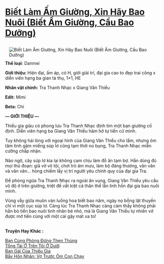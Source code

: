 <a href="https://utruyen.com/biet-lam-am-giuong-xin-hay-bao-nuoi-biet-am-giuong-cau-bao-duong/19405/" title="Biết Làm Ấm Giường, Xin Hãy Bao Nuôi (Biết Ấm Giường, Cầu Bao Dưỡng)"><h1>Biết Làm Ấm Giường, Xin Hãy Bao Nuôi (Biết Ấm Giường, Cầu Bao Dưỡng)</h1></a><div style="display:table"><img align="right" style="float: left; padding: 10px;" src="https://utruyen.com/images/story/200x260/biet-lam-am-giuong-xin-hay-bao-nuoi-biet-am-giuong-cau-bao-duong.jpg" alt="Biết Làm Ấm Giường, Xin Hãy Bao Nuôi (Biết Ấm Giường, Cầu Bao Dưỡng)"><b>Thể loại</b>: Danmei<p></p><b>Giới thiệu: </b>Hiện đại, ấm áp, có H, giới giải trí, đại gia cao to đẹp trai công x diễn viên hạng ba gian tà thụ, 1×1, HE<p></p><b>Nhân vật chính:</b> Tra Thanh Nhạc x Giang Vân Thiều<p></p><b>Edit:</b> Mimi<p></p><b>Beta:</b> Chi<p></p><strong>— GIỚI T<strong>HIỆU —</strong></strong><p></p>Thiếu gia giàu có phong lưu Tra Thanh Nhạc định tìm một bạn giường cố định. Diễn viên hạng ba Giang Vân Thiều hăm hở tự tiến cử mình.<p></p>Tuy không hài lòng với ngoại hình của Giang Vân Thiều cho lắm, nhưng ôm tâm tình gặm miếng súp lơ cũng tạm thời no bụng, Tra Thanh Nhạc miễn cưỡng chấp nhận.<p></p>Nào ngờ, cây súp lơ kia lại không cam chịu làm đồ ăn tạm bợ. Hắn dùng đủ mọi thủ đoạn: giả vờ vô tội, chơi trò âm mưu, làm bộ đáng thương, vân vân và vân vân… hòng chiếm lấy vị trí người yêu chính quy của đại gia Tra.<p></p>Để phòng ngừa Tra Thanh Nhạc ra ngoài ăn vụng, Giang Vân Thiều yêu cầu vô độ ở trên giường, triệt để vắt kiệt cả thân thể lẫn linh hồn đại gia bao nuôi mình.<p></p>Vùng vẫy giữa muôn vàn luống hoa biết bao năm, ngày nọ bỗng lật thuyền chỉ vì một cục súp lơ. Càng lúc Tra Thanh Nhạc càng cảm thấy không phải hắn bỏ tiền bao nuôi tình nhân bé nhỏ, mà là Giang Vân Thiều tự nhiên vớ được mớ tiền cùng với một cái gậy mát xa to!</div><p><br><b>Truyện Hay Khác :</b></p><a href="https://utruyen.com/ban-cung-phong-dung-then-thung/19205/" alt="Bạn Cùng Phòng Đừng Thẹn Thùng">Bạn Cùng Phòng Đừng Thẹn Thùng</a><br/><a href="https://github.com/quanluxury/truyenhot/tree/master/truyenhay/12472/" alt="Tổng Tài Ở Trên Tôi Ở Dưới">Tổng Tài Ở Trên Tôi Ở Dưới</a><br/><a href="https://www.flickr.com/photos/183745219@N08/48686689987/" alt="Bạn Gái Của Thiếu Gia">Bạn Gái Của Thiếu Gia</a><br/><a href="https://github.com/quanluxury/truyenhot/tree/master/truyenhay/16861/" alt="Bẫy Hôn Nhân: Vợ Trước Ôm Con Chạy">Bẫy Hôn Nhân: Vợ Trước Ôm Con Chạy</a><br/>